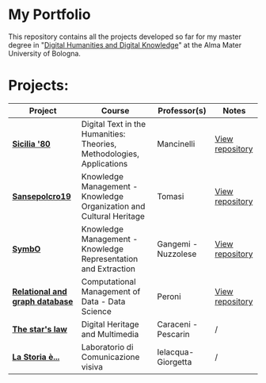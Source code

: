 # My Portfolio
This repository contains all the projects developed so far for my master degree in "[Digital Humanities and Digital Knowledge](https://corsi.unibo.it/2cycle/DigitalHumanitiesKnowledge)" at the Alma Mater University of Bologna. 

# Projects:
|**Project**|**Course**|**Professor(s)**|**Notes**
|---|---|---|---|
|**[Sicilia '80 ](https://giorgimariachiara.github.io/DTTH/index.html)**|Digital Text in the Humanities: Theories, Methodologies, Applications|Mancinelli|[View repository](https://github.com/giorgimariachiara/DTTH) 
|**[Sansepolcro19](https://sansepolcro19.github.io/korganization//)**|Knowledge Management - Knowledge Organization and Cultural Heritage|Tomasi|[View repository](https://github.com/sansepolcro19/korganization)
|**[SymbO](https://giorgimariachiara.github.io/KRKE/index.html)**|   Knowledge Management - Knowledge Representation and Extraction|Gangemi - Nuzzolese|[View repository](https://github.com/giorgimariachiara/KRKE) 
|**[Relational and graph database](https://github.com/ljutach/Ed-Edd-n-Eddie/blob/main/jupyternotebook./DatascienceJupyternotebook.ipynb)**|Computational Management of Data - Data Science|Peroni|[View repository](https://github.com/ljutach/Ed-Edd-n-Eddie)
|**[The star's law](https://github.com/elizastuglik/Thestarslaw)**|Digital Heritage and Multimedia|Caraceni - Pescarin|/
|**[La Storia è...](https://github.com/elizastuglik/Lastoria-)**|Laboratorio di Comunicazione visiva|Ielacqua- Giorgetta|/
